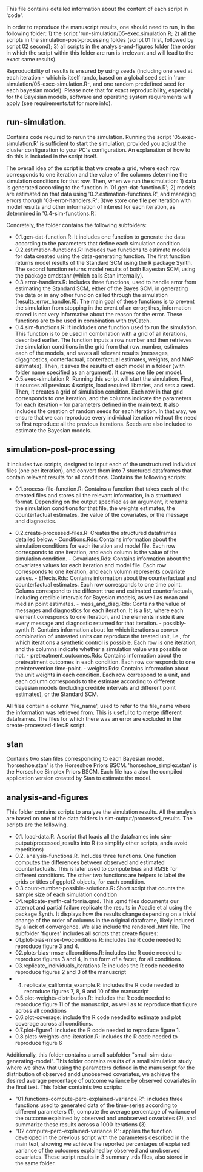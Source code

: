This file contains detailed information about the content of each script in 'code'.

In order to reproduce the manuscript results, one should need to run, in the following folder: 1) the script 'run-simulation/05-exec.simulation.R; 2) all the scripts in the simulation-post-processing foldes (script 01 first, followed by script 02 second); 3) all scripts in the analysis-and-figures folder (the order in which the script within this folder are run is irrelevant and will lead to the exact same results).

Reproducibility of results is ensured by using seeds (including one seed at each iteration - which is itself rando, based on a global seed set in 'run-simulation/05-exec-simulation.R-, and one random predefined seed for each bayesian model). Please note that for exact reproducibility, especially for the Bayesian models, software and operating system requirements will apply (see requirements.txt for more info).

## run-simulation. 

Contains code required to rerun the simulation. Running the script '05.exec-simulation.R' is sufficient to start the simulation, provided you adjust the cluster configuration to your PC's configuration. An explanation of how to do this is included in the script itself. 

The overall idea of the script is that we create a grid, where each row corresponds to one iteration and the value of the columns determine the simulation conditions for that row. Then, when we run the simulation: 1) data is generated according to the function in '01.gen-dat-function.R'; 2) models are estimated on that data using '0.2.estimation-functions.R', and managing errors thorugh '03-error-handlers.R'; 3)we store one file per iteration with model results and other information of interest for each iteration, as determined in '0.4-sim-functions.R'.

Concretely, the folder contains the following subfolders:
  - 0.1.gen-dat-function.R: It includes one function to generate the data according to the parameters that define each simulation condition.
  - 0.2.estimation-functions.R: Includes two functions to estimate models for data created using the data-generating function. The first function returns model results of the Standard SCM using the R package Synth. The second function returns model results of both Bayesian SCM, using the package cmdstanr (which calls Stan internally).
  - 0.3.error-handlers.R: Includes three functions, used to handle error from estimating the Standard SCM, either of the Bayes SCM, in generating the data or in any other funcion called through the simulation (results_error_handler.R). The main goal of these functions is to prevent the simulation from stopping in the event of an error; thus, information stored is not very informative about the reason for the error. These functions are to be used in combination with tryCatch.
  - 0.4.sim-functions.R: It incldudes one function used to run the simulation. This function is to be used in combination with a grid of all iterations, described earlier. The function inputs a row number and then retrieves the simulation conditions in the grid from that row_number, estimates each of the models, and saves all relevant results (messages, digagnostics, conterfactual, conterfactual estimates, weights, and MAP estimates). Then, it saves the results of each model in a folder (with folder name specified as an argument). It saves one file per model.
  - 0.5.exec-simulation.R: Running this script will start the simulation. First, it sources all previous 4 scripts, load required libraries, and sets a seed. Then, it creates a grid of simulation condition. Each row in that grid corresponds to one iteration, and the columns indicate the parameters for each iteration - for parameters defined in the main text. It also includes the creation of random seeds for each iteration. In that way, we ensure that we can reproduce every individual iteration without the need to first reproduce all the previous iterations. Seeds are also included to estimate the Bayesian models.

## simulation-post-processing

It includes two scripts, designed to input each of the unstructured individual files (one per iteration), and convert them into 7 stuctured dataframes that contain relevant results for all conditions. Contains the following scripts:

   - 0.1.process-file-function.R: Contains a function that takes each of the created files and stores all the relevant information, in a structured format. Depending on the output specified as an argument, it returns: the simulation conditions for that file, the weights estimates, the counterfactual estimates, the value of the covariates, or the message and diagnostics. 

   - 0.2.create-processed-files.R: Creates the structured dataframes detailed below.
	- Conditions.Rds: Contains information about the simulation conditions for each iteration and model file. Each row corresponds to one iteration, and each column is the value of the simulation condition.
	- Covariates.Rds: Contains information about the covariates values for each iteration and model file. Each row corresponds to one iteration, and each volumn represents covariate values.
	- Effects.Rds: Contains information about the counterfactual and counterfactual estimates. Each row corresponds to one time point. Colums correspond to the different true and estimated counterfactuals, including credible intervals for Bayesian models, as well as mean and median point estimates.
	- mess_and_diag.Rds: Contains the value of messages and diagnostics for each iteration. It is a list, where each element corresponds to one iteration, and the elements inside it are every message and diagnostic returned for that iteration.
	- possibly-synth.R: Contains information about for which iterations a convex combination of untreated units can reproduce the treated unit, i.e., for which iterations a synthetic control is possible. Each row is one iteration, and the columns indicate whether a simulation value was possible or not.
	- pretreatment_outcomes.Rds: Contains information about the pretreatment outcomes in each condition. Each row corresponds to one preintervention time-point.
	- weights.Rds: Contains information about the unit weights in each condition. Each row correspond to a unit, and each column corresponds to the estimate according to different bayesian models (including credible intervals and different point estimates), or the Standard SCM.

All files contain a column 'file_name', used to refer to the file_name where the information was retrieved from. This is useful to to merge different dataframes. The files for which there was an error are excluded in the create-processed-files.R script.

## stan

Contains two stan files corresponding to each Bayesian model. 'horseshoe.stan' is the Horseshoe Priors BSCM. 'horseshoe_simplex.stan' is the Horseshoe Simplex Priors BSCM. Each file has a also the compiled application version created by Stan to estimate the model.

## analysis-and-figures

This folder contains scripts to analyze the simulation results. All the analysis are based on one of the data folders in sim-output/processed_results. The scripts are the following.

  - 0.1. load-data.R. A script that loads all the dataframes into sim-putput/processed_results into R (to simplify other scripts, anda avoid repetitions)
  - 0.2. analysis-functions.R. Includes three functions. One function computes the differences between observed and estimated counterfactuals. This is later used to compute bias and RMSE for different conditions. The other two functions are helpers to label the grids or titles of ggplot2 objects, for each condition.
  - 0.3.count-number-possible-solutions.R: Short script that counts the sample size of each simulation condition
  - 04.replicate-synth-california.qmd. This .qmd files documents our attempt and partial failure replicate the results in Abadie et al using the package Synth. It displays how the results change depending on a trivial change of the order of columns in the original dataframe, likely induced by a lack of convergence. We also include the rendered .html file.
The subfolder 'figures' includes all scripts that create figures:
  - 01.plot-bias-rmse-twoconditions.R: includes the R code needed to reproduce figure 3 and 4.
  - 02.plots-bias-rmse-allconditions.R: includes the R code needed to reproduce figures 3 and 4, in the form of a facet, for all conditions.
  - 03.replicate_individuals_iterations.R: includes the R code needed to reproduce figures 2 and 3 of the manuscript
  - 04. replicate_california_example.R: includes the R code needed to reproduce figures 7, 8, 9 and 10 of the manuscript
  - 0.5.plot-weights-distribution.R: includes the R code needed to reproduce figure 11 of the manuscript, as well as to reproduce that figure across all conditions
  - 0.6.plot-coverage: include the R code needed to estimate and plot coverage across all conditions. 
  - 0.7.plot-figure1: includes the R code needed to reproduce figure 1.
  - 0.8.plots-weights-one-iteration.R: includes the R code needed to reproduce figure 6

Additionally, this folder contains a small subfolder "small-sim-data-generating-model". This folder contains results of a small simulation study where we show that using the parameters defined in the manuscript for the distribution of observed andd unobserved covariates, we achieve the desired average percentage of outcome variance by observed covariates in the final text. This folder containts two scripts:
  - "01.functions-compute-perc-explained-variance.R": includes three functions used to generated data of the time-series according to different parameters (1), compute the average percentage of variance of the outcome explained by observed and unobserved covariates (2), and summarize these results across a 1000 iterations (3).
  - "02.compute-perc-explained-variance.R": applies the function developed in the previous script with the parameters described in the main text, showing we achieve the reported percentages of explained variance of the outcomes explained by observed and unobserved covariates. These script results in 3 summary .rds files, also stored in the same folder.

